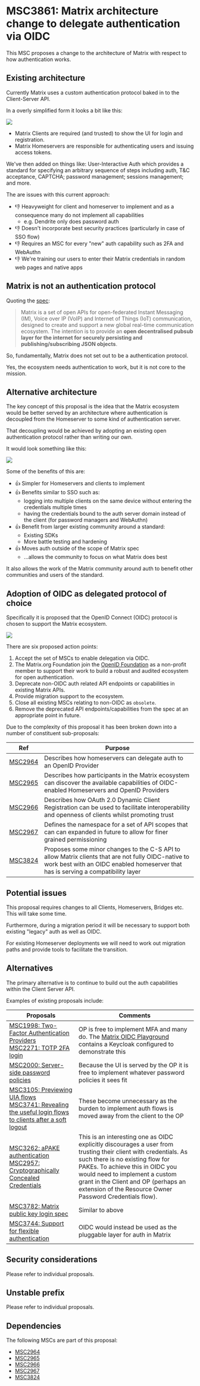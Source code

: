 # MSC3861: Matrix architecture change to delegate authentication via OIDC

This MSC proposes a change to the architecture of Matrix with respect to how authentication works.

## Existing architecture

Currently Matrix uses a custom authentication protocol baked in to the Client-Server API.

In a overly simplified form it looks a bit like this:

![](./images/3861-existing-architecture.png)

- Matrix Clients are required (and trusted) to show the UI for login and registration.
- Matrix Homeservers are responsible for authenticating users and issuing access tokens.

We've then added on things like: User-Interactive Auth which provides a standard for specifying an arbitrary sequence of steps including auth, T&C acceptance, CAPTCHA; password management; sessions management; and more.

The are issues with this current approach:

- 👎 Heavyweight for client and homeserver to implement and as a consequence many do not implement all capabilities
  - e.g. Dendrite only does password auth
- 👎 Doesn't incorporate best security practices (particularly in case of SSO flow)
- 👎 Requires an MSC for every "new" auth capability such as 2FA and WebAuthn
- 👎 We're training our users to enter their Matrix credentials in random web pages and native apps

## Matrix is not an authentication protocol

Quoting the [spec](https://spec.matrix.org/latest/#introduction-to-the-matrix-apis):

> Matrix is a set of open APIs for open-federated Instant Messaging (IM), Voice over IP (VoIP) and Internet of Things (IoT) communication, designed to create and support a new global real-time communication ecosystem. The intention is to provide an **open decentralised pubsub layer for the internet for securely persisting and publishing/subscribing JSON objects**.

So, fundamentally, Matrix does not set out to be a authentication protocol.

Yes, the ecosystem needs authentication to work, but it is not core to the mission.

## Alternative architecture

The key concept of this proposal is the idea that the Matrix ecosystem would be better served by an architecture where authentication is decoupled from the Homeserver to some kind of authentication server.

That decoupling would be achieved by adopting an existing open authentication protocol rather than writing our own.

It would look something like this:

![](./images/3861-delegated-architecture.png)

Some of the benefits of this are:

- 👍 Simpler for Homeservers and clients to implement
- 👍 Benefits similar to SSO such as:
  - logging into multiple clients on the same device without entering the credentials multiple times
  - having the credentials bound to the auth server domain instead of the client (for password managers and WebAuthn)
- 👍 Benefit from larger existing community around a standard:
  - Existing SDKs
  - More battle testing and hardening
- 👍 Moves auth outside of the scope of Matrix spec
  - ...allows the community to focus on what Matrix does best

It also allows the work of the Matrix community around auth to benefit other communities and users of the standard.

## Adoption of OIDC as delegated protocol of choice 

Specifically it is proposed that the OpenID Connect (OIDC) protocol is chosen to support the Matrix ecosystem.

![](./images/3861-proposed-architecture.png)

There are six proposed action points:

1. Accept the set of MSCs to enable delegation via OIDC.
1. The Matrix.org Foundation join the [OpenID Foundation](https://openid.net/foundation/) as a non-profit member to support their work to build a robust and audited ecosystem for open authentication.
1. Deprecate non-OIDC auth related API endpoints or capabilities in existing Matrix APIs.
1. Provide migration support to the ecosystem.
1. Close all existing MSCs relating to non-OIDC as `obsolete`.
1. Remove the deprecated API endpoints/capabilities from the spec at an appropriate point in future.

Due to the complexity of this proposal it has been broken down into a number of constituent sub-proposals:


| Ref | Purpose |
| - | - |
| [MSC2964](https://github.com/matrix-org/matrix-doc/pull/2964) | Describes how homeservers can delegate auth to an OpenID Provider |
| [MSC2965](https://github.com/matrix-org/matrix-doc/pull/2965) | Describes how participants in the Matrix ecosystem can discover the available capabilities of OIDC-enabled Homeservers and OpenID Providers |
| [MSC2966](https://github.com/matrix-org/matrix-doc/pull/2966) | Describes how OAuth 2.0 Dynamic Client Registration can be used to facilitate interoperability and openness of clients whilst promoting trust |
| [MSC2967](https://github.com/matrix-org/matrix-doc/pull/2967) | Defines the namespace for a set of API scopes that can can expanded in future to allow for finer grained permissioning |
| [MSC3824](https://github.com/matrix-org/matrix-doc/pull/3824) | Proposes some minor changes to the C-S API to allow Matrix clients that are not fully OIDC-native to work best with an OIDC enabled homeserver that has is serving a compatibility layer |

## Potential issues

This proposal requires changes to all Clients, Homeservers, Bridges etc. This will take some time.

Furthermore, during a migration period it will be necessary to support both existing "legacy" auth as well as OIDC.

For existing Homeserver deployments we will need to work out migration paths and provide tools to facilitate the transition.

## Alternatives

The primary alternative is to continue to build out the auth capabilities within the Client Server API.

Examples of existing proposals include:


| Proposals | Comments |
| - | - |
| [MSC1998: Two-Factor Authentication Providers](https://github.com/matrix-org/matrix-spec-proposals/pull/1998)<br>[MSC2271: TOTP 2FA login](https://github.com/matrix-org/matrix-spec-proposals/pull/2271) | OP is free to implement MFA and many do. The [Matrix OIDC Playground](https://github.com/vector-im/oidc-playground) contains a Keycloak configured to demonstrate this |
| [MSC2000: Server-side password policies](https://github.com/matrix-org/matrix-spec-proposals/pull/2000) | Because the UI is served by the OP it is free to implement whatever password policies it sees fit |
| [MSC3105: Previewing UIA flows](https://github.com/matrix-org/matrix-spec-proposals/pull/3105)<br>[MSC3741: Revealing the useful login flows to clients after a soft logout](https://github.com/matrix-org/matrix-spec-proposals/pull/3741) | These become unnecessary as the burden to implement auth flows is moved away from the client to the OP |
| [MSC3262: aPAKE authentication](https://github.com/matrix-org/matrix-spec-proposals/pull/3262)<br>[MSC2957: Cryptographically Concealed Credentials](https://github.com/matrix-org/matrix-spec-proposals/pull/2957) | This is an interesting one as OIDC explicitly discourages a user from trusting their client with credentials. As such there is no existing flow for PAKEs. To achieve this in OIDC you would need to implement a custom grant in the Client and OP (perhaps an extension of the Resource Owner Password Credentials flow).|
| [MSC3782: Matrix public key login spec](https://github.com/matrix-org/matrix-spec-proposals/pull/3782) | Similar to above |
| [MSC3744: Support for flexible authentication](https://github.com/matrix-org/matrix-spec-proposals/pull/3744) | OIDC would instead be used as the pluggable layer for auth in Matrix|

## Security considerations

Please refer to individual proposals.

## Unstable prefix

Please refer to individual proposals.

## Dependencies

The following MSCs are part of this proposal:

- [MSC2964](https://github.com/matrix-org/matrix-doc/pull/2964)
- [MSC2965](https://github.com/matrix-org/matrix-doc/pull/2965)
- [MSC2966](https://github.com/matrix-org/matrix-doc/pull/2966)
- [MSC2967](https://github.com/matrix-org/matrix-doc/pull/2967)
- [MSC3824](https://github.com/matrix-org/matrix-doc/pull/3824)
